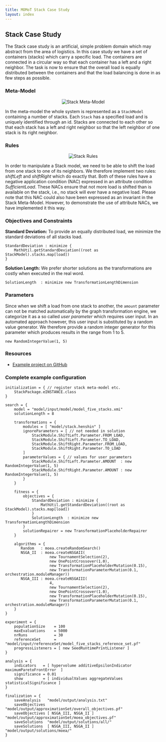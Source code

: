 ```yaml
---
title: MOMoT Stack Case Study
layout: index
---
```


## Stack Case Study
The Stack case study is an artificial, simple problem domain which may abstract from the area of logistics.
In this case study we have a set of containers (stacks) which carry a specific load. 
The containers are connected in a circular way so that each container has a left and a right neighbor.
The task is now to ensure that the overall load is equally distributed between the containers and that the load balancing is done in as few steps as possible.

### Meta-Model
<div style="text-align:center">
<img src="http://martin-fleck.github.io/momot/images/casestudy/stack/stack_mm.svg" alt="Stack Meta-Model" />
</div>

In the meta-model the whole system is represented as a ```StackModel``` containing a number of stacks. 
Each ```Stack``` has a specified load and is uniquely identified through an id.
Stacks are connected to each other so that each stack has a left and right neighbor so that the left neighbor of one stack is its right neighbor. 

### Rules
<div style="text-align:center">
<img src="http://martin-fleck.github.io/momot/images/casestudy/stack/stack_rules.svg" alt="Stack Rules" />
</div>

In order to manipulate a Stack model, we need to be able to shift the load from one stack to one of its neighbors. 
We therefore implement two rules: *shiftLeft* and *shiftRight* which do exactly that.
Both of these rules have a negative application condition (NAC) expressed in an attribute condition *SufficientLoad*.
These NACs ensure that not more load is shifted than is available on the stack, i.e., no stack will ever have a negative load. 
Please note that this NAC could also have been expressed as an invariant in the Stack Meta-Model.
However, to demonstrate the use of attribute NACs, we have implemented it this way.

### Objectives and Constraints
**Standard Deviation:** To provide an equally distributed load, we minimize the standard deviations of all stacks load.

```
StandardDeviation : minimize { 
	MathUtil.getStandardDeviation((root as StackModel).stacks.map[load])
}
```

**Solution Length:** We prefer shorter solutions as the transformations are costly when executed in the real word.

```
SolutionLength 	: minimize new TransformationLengthDimension
```

### Parameters
Since when we shift a load from one stack to another, the ``amount`` parameter can not be matched automatically by the graph transformation engine, we categorize it as a so called *user parameter* which requires user input. In an automated approach however, this user input is substituted by a random value generator. We therefore provide a random integer generator for this parameter which produces results in the range from 1 to 5.

```
new RandomIntegerValue(1, 5)
```

### Resources
* [Example project on GitHub](https://github.com/martin-fleck/momot/tree/master/projects/at.ac.tuwien.big.momot.examples.stack)

### Complete example configuration

```
initialization = { // register stack meta-model etc.
	StackPackage.eINSTANCE.class
}

search = {
	model = "model/input/model/model_five_stacks.xmi"
	solutionLength = 8
	
	transformations = {
		modules = [ "model/stack.henshin" ] 
		ignoreParameters = [ // not needed in solution
			StackModule.ShiftLeft.Parameter.FROM_LOAD,
			StackModule.ShiftLeft.Parameter.TO_LOAD,
			StackModule.ShiftRight.Parameter.FROM_LOAD, 
			StackModule.ShiftRight.Parameter.TO_LOAD
		]		
		parameterValues = { // values for user parameters
			StackModule.ShiftLeft.Parameter.AMOUNT  : new RandomIntegerValue(1, 5)
			StackModule.ShiftRight.Parameter.AMOUNT : new RandomIntegerValue(1, 5)
		}
	}
	
	fitness = {
		objectives = { 
		 	StandardDeviation : minimize { 
		 		MathUtil.getStandardDeviation((root as StackModel).stacks.map[load])
		 	}
		 	SolutionLength 	: minimize new TransformationLengthDimension
		}
		solutionRepairer = new TransformationPlaceholderRepairer
	}
	
	algorithms = {
	   Random	: moea.createRandomSearch()
	   NSGA_II	: moea.createNSGAII(
	   				new TournamentSelection(2),
	   				new OnePointCrossover(1.0), 
					new TransformationPlaceholderMutation(0.15),
					new TransformationParameterMutation(0.1, orchestration.moduleManager))
	   NSGA_III	: moea.createNSGAIII(
	   				4,
	   				new TournamentSelection(2),
	   				new OnePointCrossover(1.0), 
					new TransformationPlaceholderMutation(0.15),
					new TransformationParameterMutation(0.1, orchestration.moduleManager))
	}	
}

experiment = {
	populationSize    = 100
	maxEvaluations    = 5000
	nrRuns            = 30
	referenceSet      = "model/input/referenceSet/model_five_stacks_reference_set.pf"
	progressListeners = [ new SeedRuntimePrintListener ]
}
	
analysis = {
	indicators   = [ hypervolume additiveEpsilonIndicator maximumParetoFrontError  ]
	significance = 0.01
	show         = [ individualValues aggregateValues statisticalSignificance ]
}
	
finalization = {
	saveAnalysis   "model/output/analysis.txt"
	saveObjectives "model/output/approximationSet/overall_objectives.pf"
	saveObjectives [ NSGA_III, NSGA_II ] "model/output/approximationSet/moea_objectives.pf"
	saveSolutions  "model/output/solutions/all/"
	saveSolutions  [ NSGA_III, NSGA_II ] "model/output/solutions/moea/"	
}	
```
